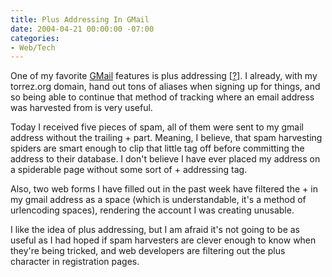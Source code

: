 ```yaml
---
title: Plus Addressing In GMail
date: 2004-04-21 00:00:00 -07:00
categories:
- Web/Tech
---
```


<p>
One of my favorite <a href="http://www.gmail.com/">GMail</a> features is plus addressing [<a title="how plus addressing works" href="http://www.fastmail.fm/docs/faqparts/AliasesAndVirtualDomains.htm#SubDomain">?</a>]. I already, with my torrez.org domain, hand out tons of aliases when signing up for things, and so being able to continue that method of tracking where an email address was harvested from is very useful.
</p>
<!--
<div style="border-bottom: 1px solid #000; border-top: 1px solid #000;width:200px; font-size:10px;">
What is plus addressing? It's a way to turn a single email address such as you@example.dom into an infinite number of addresses by adding a + sign to your mailbox and then a tag you make up. So you@example.dom becomes you+something@example.dom. Mail sent to this address will still make it to your inbox, but you now have the ability to filter on the "+something".
</div>-->
<p>
Today I received five pieces of spam, all of them were sent to my gmail address without the trailing + part. Meaning, I believe, that spam harvesting spiders are smart enough to clip that little tag off before committing the address to their database. I don't believe I have ever placed my address on a spiderable page without some sort of + addressing tag.
</p>
<p>
Also, two web forms I have filled out in the past week have filtered the + in my gmail address as a space (which is understandable, it's a method of urlencoding spaces), rendering the account I was creating unusable.
</p>
<p>
I like the idea of plus addressing, but I am afraid it's not going to be as useful as I had hoped if spam harvesters are clever enough to know when they're being tricked, and web developers are filtering out the plus character in registration pages.
</p>
